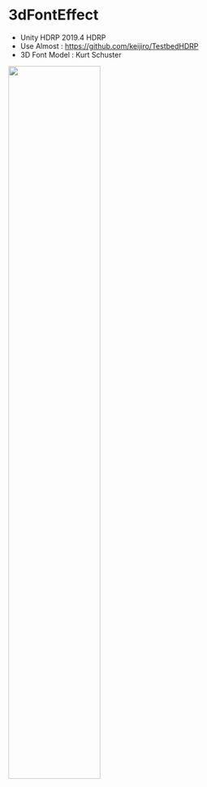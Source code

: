 # 3dFontEffect
- Unity HDRP 2019.4 HDRP
- Use Almost : https://github.com/keijiro/TestbedHDRP
- 3D Font Model : Kurt Schuster
<img width="60%" src="https://user-images.githubusercontent.com/66342017/197154095-f6cd1881-9ad8-4c2c-93d9-9f31dee61430.PNG"/>

